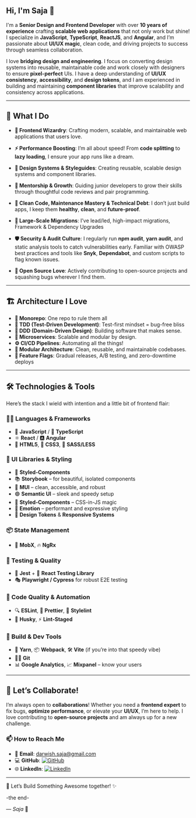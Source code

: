 ## Hi, I'm Saja 👋

I'm a **Senior Design and Frontend Developer** with over **10 years of experience** crafting **scalable web applications** that not only work but shine! I specialize in **JavaScript**, **TypeScript**, **ReactJS**, and **Angular**, and I’m passionate about **UI/UX magic**, clean code, and driving projects to success through seamless collaboration.

I love **bridging design and engineering**. I focus on converting design systems into reusable, maintainable code and work closely with designers to ensure **pixel-perfect** UIs. I have a deep understanding of **UI/UX consistency**, **accessibility**, and **design tokens**, and I am experienced in building and maintaining **component libraries** that improve scalability and consistency across applications.

---

## 🚀 What I Do
- **🎨 Frontend Wizardry**: Crafting modern, scalable, and maintainable web applications that users love.
- **⚡ Performance Boosting**: I’m all about speed! From **code splitting** to **lazy loading**, I ensure your app runs like a dream.
- **🧩 Design Systems & Styleguides**: Creating reusable, scalable design systems and component libraries.
- **🌱 Mentorship & Growth**: Guiding junior developers to grow their skills through thoughtful code reviews and pair programming.
- **🧹 Clean Code,  Maintenance Mastery & Technical Debt**: I don’t just build apps, I keep them **healthy**, **clean**, and **future-proof**.
- **🔁 Large-Scale Migrations**: I’ve lead/led, high-impact migrations, Framework & Dependency Upgrades
- **🛡️ Security & Audit Culture**: I regularly run **npm audit**, **yarn audit**, and static analysis tools to catch vulnerabilities early. Familiar with OWASP best practices and tools like **Snyk**, **Dependabot**, and custom scripts to flag known issues.



- **💚 Open Source Love**: Actively contributing to open-source projects and squashing bugs wherever I find them.

---

## 🏗️ Architecture I Love
- **🧩 Monorepo**: One repo to rule them all   
- **🧪 TDD (Test-Driven Development)**: Test-first mindset = bug-free bliss 
- **🧠 DDD (Domain-Driven Design)**: Building software that makes sense.  
- **🧬 Microservices**: Scalable and modular by design.  
- **⚙️ CI/CD Pipelines**: Automating all the things!  
- **🧱 Modular Architecture**: Clean, reusable, and maintainable codebases.
- **🚩 Feature Flags**: Gradual releases, A/B testing, and zero-downtime deploys

---

## 🛠️ Technologies & Tools
Here’s the stack I wield with intention and a little bit of frontend flair:

### 👩‍💻 Languages & Frameworks
- 🧠 **JavaScript** / 💙 **TypeScript**  
- ⚛️ **React** / 🅰️ **Angular**  
- 🧩 **HTML5**, 🎨 **CSS3**, 💅 **SASS/LESS**

### 🧱 UI Libraries & Styling
- 💅 **Styled-Components**  
- 📚 **Storybook** – for beautiful, isolated components  
- 🎨 **MUI** – clean, accessible, and robust  
- 🟣 **Semantic UI** – sleek and speedy setup    
- 💅 **Styled-Components** – CSS-in-JS magic  
- 🧵 **Emotion** – performant and expressive styling  
- 🎯 **Design Tokens** & **Responsive Systems**

### 📦 State Management
- 🧠 **MobX**, 🔥 **NgRx**  

### 🧪 Testing & Quality
- 🧪 **Jest** + 🧼 **React Testing Library**  
- 🎭 **Playwright / Cypress** for robust E2E testing  

### 🧹 Code Quality & Automation
- 🔍 **ESLint**, 🎨 **Prettier**, 💄 **Stylelint**  
- 🐶 **Husky**, ⚡ **Lint-Staged**  

### 🧰 Build & Dev Tools
- 🧵 **Yarn**, 📦 **Webpack**, 🛠️ **Vite** (if you’re into that speedy vibe)  
- 🧙‍♂️ **Git**  
- 📊 **Google Analytics**, 📈 **Mixpanel** – know your users


---

## 📢 Let’s Collaborate!
I’m always open to **collaborations**! Whether you need a **frontend expert** to fix bugs, **optimize performance**, or elevate your **UI/UX**, I’m here to help. I love contributing to **open-source projects** and am always up for a new challenge.



### 📫 How to Reach Me

- 📧 **Email**: [darwish.saja@gmail.com](mailto:darwish.saja@gmail.com)  
- 💻 **GitHub**: [![GitHub](https://img.shields.io/badge/GitHub-181717?style=flat&logo=github&logoColor=white)](https://github.com/SjaDrwsh/SjaDrwsh)  
- 🌐 **LinkedIn**: [![LinkedIn](https://img.shields.io/badge/LinkedIn-0A66C2?style=flat&logo=linkedin&logoColor=white)](https://www.linkedin.com/in/saja-darwish/)  

---
🤝 Let’s Build Something Awesome together! ✨

-the end-

— *Saja* 💫

